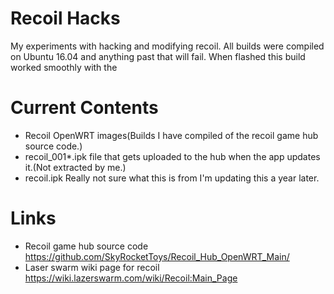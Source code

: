 # Recoil Hacks
 My experiments with hacking and modifying recoil. All builds were compiled on Ubuntu 16.04 and anything past that will fail. When flashed this build worked smoothly with the


 # Current Contents
- Recoil OpenWRT images(Builds I have compiled of the recoil game hub source code.)
- recoil_001*.ipk file that gets uploaded to the hub when the app updates it.(Not extracted by me.)
- recoil.ipk Really not sure what this is from I'm updating this a year later.



# Links
- Recoil game hub source code  https://github.com/SkyRocketToys/Recoil_Hub_OpenWRT_Main/
- Laser swarm wiki page for recoil https://wiki.lazerswarm.com/wiki/Recoil:Main_Page


